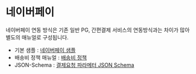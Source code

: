 # 네이버페이  
네이버페이 연동 방식은 기존 일반 PG, 간편결제 서비스의 연동방식과는 차이가 많아 별도의 매뉴얼로 구성됩니다.  

- 기본 샘플 : [네이버페이 샘플](sample/README.md)
- 배송비 정책 매뉴얼 : [배송비 정책](sample/naverpay-shipping.md)
- JSON-Schema : [결제요청 파라메터 JSON Schema](sample/naverpay-schema.md)
